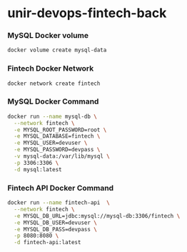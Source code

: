 # unir-devops-fintech-back

### MySQL Docker volume
```bash
docker volume create mysql-data
```

### Fintech Docker Network
```bash
docker network create fintech
```

### MySQL Docker Command
```bash
docker run --name mysql-db \
  --network fintech \
  -e MYSQL_ROOT_PASSWORD=root \
  -e MYSQL_DATABASE=fintech \
  -e MYSQL_USER=devuser \
  -e MYSQL_PASSWORD=devpass \
  -v mysql-data:/var/lib/mysql \
  -p 3306:3306 \
  -d mysql:latest
```

### Fintech API Docker Command
```bash
docker run --name fintech-api  \
  --network fintech \
  -e MYSQL_DB_URL=jdbc:mysql://mysql-db:3306/fintech \
  -e MYSQL_DB_USER=devuser \
  -e MYSQL_DB_PASS=devpass \
  -p 8080:8080 \
  -d fintech-api:latest
```
